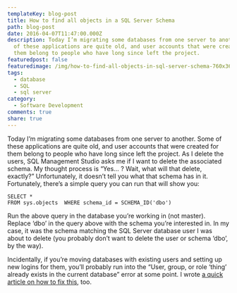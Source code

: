 ```yaml
---
templateKey: blog-post
title: How to find all objects in a SQL Server Schema
path: blog-post
date: 2016-04-07T11:47:00.000Z
description: Today I’m migrating some databases from one server to another. Some
  of these applications are quite old, and user accounts that were created for
  them belong to people who have long since left the project.
featuredpost: false
featuredimage: /img/how-to-find-all-objects-in-sql-server-schema-760x360.png
tags:
  - database
  - SQL
  - sql server
category:
  - Software Development
comments: true
share: true
---
```

Today I’m migrating some databases from one server to another. Some of these applications are quite old, and user accounts that were created for them belong to people who have long since left the project. As I delete the users, SQL Management Studio asks me if I want to delete the associated schema. My thought process is “Yes… ? Wait, what will that delete, exactly?” Unfortunately, it doesn’t tell you what that schema has in it. Fortunately, there’s a simple query you can run that will show you:

`SELECT *  `\
`FROM sys.objects 
WHERE schema_id = SCHEMA_ID('dbo')`

Run the above query in the database you’re working in (not master). Replace ‘dbo’ in the query above with the schema you’re interested in. In my case, it was the schema matching the SQL Server database user I was about to delete (you probably don’t want to delete the user or schema ‘dbo’, by the way).

Incidentally, if you’re moving databases with existing users and setting up new logins for them, you’ll probably run into the “User, group, or role ‘thing’ already exists in the current database” error at some point. I wrote [a quick article on how to fix this](https://ardalis.com/sql-server-error-user-group-or-role-already-exists-in-the-current-database), too.